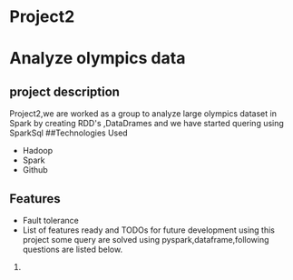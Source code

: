 # Project2
# Analyze olympics data
## project description
Project2,we are worked as a group to analyze large olympics dataset in Spark by creating RDD's ,DataDrames and we have started quering using SparkSql
##Technologies Used
* Hadoop
* Spark
* Github
## Features
* Fault tolerance
* List of features ready and TODOs for future development using this project some query are solved using pyspark,dataframe,following questions are listed below.
1.
